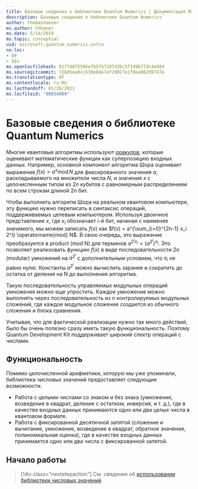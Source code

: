 ```yaml
---
title: Базовые сведения о библиотеке Quantum Numerics | Документация Майкрософт
description: Базовые сведения о библиотеке Quantum Numerics
author: thomashaener
ms.author: thhaner
ms.date: 5/14/2019
ms.topic: conceptual
uid: microsoft.quantum.numerics.intro
no-loc:
- Q#
- $$v
ms.openlocfilehash: 017fd075596e7b5fb7107d3bc5f149b77dc4e504
ms.sourcegitcommit: 71605ea9cc630e84e7ef29027e1f0ea06299747e
ms.translationtype: HT
ms.contentlocale: ru-RU
ms.lasthandoff: 01/26/2021
ms.locfileid: "98854009"
---
```

# <a name="introduction-to-the-quantum-numerics-library"></a>Базовые сведения о библиотеке Quantum Numerics

Многие квантовые алгоритмы используют [оракулов](xref:microsoft.quantum.concepts.oracles), которые оценивают математические функции как суперпозицию входных данных.
Например, основной компонент алгоритма Шора оценивает выражение $f(x) = a^x\operatorname{mod} N$ для фиксированного значения $a$, раскладываемого на множители числа $N$, и значения $x$ с целочисленным типом из $2n$ кубитов с равномерным распределением по всем строкам длиной $2n$ бит.

Чтобы выполнить алгоритм Шора на реальном квантовом компьютере, эту функцию нужно переписать в синтаксис операций, поддерживаемых целевым компьютером.
Используя двоичное представление $x$, где $x_i$ обозначает $i$-й бит, начиная с наименее значимого, мы можем записать $f(x)$ как $f(x) = a^{\sum_{i=0}^{2n-1} x_i 2^i} \operatorname{mod} N$.
В свою очередь, это выражение преобразуется в product (mod N) для терминов $a^{2^i x_i}=(a^{2^i})^{x_i}$. Это позволяет реализовать функцию $f(x)$ в виде последовательности $2n$ (modular) умножений на $a^{2^i}$ с дополнительным условием, что $x_i$ не равно нулю. Константы $a^{2^i}$ можно вычислить заранее и сократить до остатка от деления на N до выполнения алгоритма.

Такую последовательность управляемых модульных операций умножения можно еще упростить. Каждое умножение можно выполнять через последовательность из $n$ контролируемых модульных сложений, где каждое модульное сложение создается из обычного сложения и блока сравнения.


Учитывая, что для фактической реализации нужно так много действий, было бы очень полезно сразу иметь такую функциональность.
Поэтому Quantum Development Kit поддерживает широкий спектр операций с числами.


## <a name="functionality"></a>Функциональность

Помимо целочисленной арифметики, которую мы уже упоминали, библиотека числовых значений предоставляет следующие возможности.

- Работа с целыми числами со знаком и без знака (умножение, возведение в квадрат, деление с остатком, инверсия, и т. д.), где в качестве входных данных принимаются одно или два целых числа в квантовом формате.
- Работа с фиксированной десятичной запятой (сложение и вычитание, умножение, возведение в квадрат, обратное значение, полиномиальная оценка), где в качестве входных данных принимается одно или два числа с фиксированной запятой.

## <a name="getting-started"></a>Начало работы

> [!div class="nextstepaction"]
> См. сведения об [использовании библиотеки числовых значений](xref:microsoft.quantum.numerics.usage)
